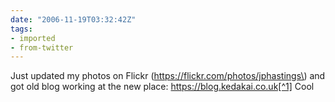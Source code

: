 ```yaml
---
date: "2006-11-19T03:32:42Z"
tags:
- imported
- from-twitter
---
```

Just updated my photos on Flickr \(https://flickr.com/photos/jphastings\) and got old blog working at the new place: https://blog.kedakai.co.uk[^1] Cool

[^1]: Import note: Of course _that_ 'new place' has now been superceded by _this_ new place!
